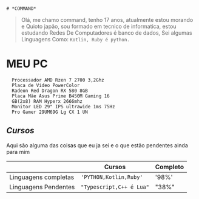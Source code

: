                                                                               # *COMMAND*

  

> Olá, me chamo command, tenho 17 anos, atualmente estou morando e
>     Quioto japão, sou formado em tecnico de informatica, estou estudando
>     Redes De Computadores é banco de dados, Sei algumas Linguagens Como:
>     `Kotlin, Ruby é python.`





# MEU PC

      Processador AMD Rzen 7 2700 3,2Ghz 
      Placa de Video PowerColor
      Radeon Red Dragon RX 580 8GB 
      Placa Mãe Asus Prime B450M Gaming 16
      GB(2x8) RAM Hyperx 2666mhz
      Monitor LED 29" IPS ultrawide 1ms 75Hz
      Pro Gamer 29UM69G Lg CX 1 UN


## *Cursos*

Aqui são alguma das coisas que eu ja sei e o que estão pendentes ainda para mim

|                |Cursos                          |Completo                         |
|----------------|-------------------------------|-----------------------------|
|Linguagens completas|`'PYTHON,Kotlin,Ruby'`            |'98%'            |
|Linguagens Pendentes          |`"Typescript,C++ é Lua"`            |"38%"            |



